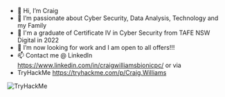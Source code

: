 - 👋 Hi, I’m Craig
- 👀 I’m passionate about Cyber Security, Data Analysis, Technology and my Family
- 🌱 I'm a graduate of Certificate IV in Cyber Security from TAFE NSW Digital in 2022 
- 💞️ I’m now looking for work and I am open to all offers!!! 
- 📫 Contact me @ LinkedIn https://www.linkedin.com/in/craigwilliamsbionicpc/  or via
- TryHackMe https://tryhackme.com/p/Craig.Williams 
 <img src="https://tryhackme-badges.s3.amazonaws.com/Craig.Williams.png" alt="TryHackMe"> 

<!---
WilliamsCraig/WilliamsCraig is a ✨ special ✨ repository because its `README.md` (this file) appears on your GitHub profile.
You can click the Preview link to take a look at your changes.
--->
